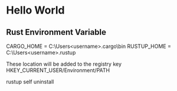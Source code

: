 # Hello World

## Rust Environment Variable
CARGO_HOME = C:\Users\<username>\.cargo\bin
RUSTUP_HOME = C:\Users\<username>\.rustup

These location will be added to the registry key HKEY_CURRENT_USER/Environment/PATH 

rustup self uninstall 
